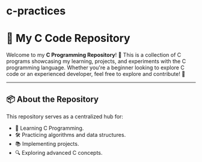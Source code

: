 # c-practices
# 📂 My C Code Repository

Welcome to my **C Programming Repository**! 🚀 This is a collection of C programs showcasing my learning, projects, and experiments with the C programming language. Whether you're a beginner looking to explore C code or an experienced developer, feel free to explore and contribute! 🎉

---

## 📦 About the Repository

This repository serves as a centralized hub for:

- 📖 Learning C Programming.
- 🛠️ Practicing algorithms and data structures.
- 📚 Implementing projects.
- 🔍 Exploring advanced C concepts.


